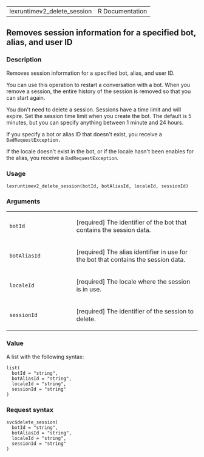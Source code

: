 <table style="width: 100%;">
<tbody>
<tr class="odd">
<td>lexruntimev2_delete_session</td>
<td style="text-align: right;">R Documentation</td>
</tr>
</tbody>
</table>

## Removes session information for a specified bot, alias, and user ID

### Description

Removes session information for a specified bot, alias, and user ID.

You can use this operation to restart a conversation with a bot. When
you remove a session, the entire history of the session is removed so
that you can start again.

You don't need to delete a session. Sessions have a time limit and will
expire. Set the session time limit when you create the bot. The default
is 5 minutes, but you can specify anything between 1 minute and 24
hours.

If you specify a bot or alias ID that doesn't exist, you receive a
`BadRequestException.`

If the locale doesn't exist in the bot, or if the locale hasn't been
enables for the alias, you receive a `BadRequestException`.

### Usage

    lexruntimev2_delete_session(botId, botAliasId, localeId, sessionId)

### Arguments

<table>
<colgroup>
<col style="width: 35%" />
<col style="width: 65%" />
</colgroup>
<tbody>
<tr class="odd">
<td><code id="lexruntimev2_delete_session_:_botId">botId</code></td>
<td><p>[required] The identifier of the bot that contains the session
data.</p></td>
</tr>
<tr class="even">
<td><code
id="lexruntimev2_delete_session_:_botAliasId">botAliasId</code></td>
<td><p>[required] The alias identifier in use for the bot that contains
the session data.</p></td>
</tr>
<tr class="odd">
<td><code
id="lexruntimev2_delete_session_:_localeId">localeId</code></td>
<td><p>[required] The locale where the session is in use.</p></td>
</tr>
<tr class="even">
<td><code
id="lexruntimev2_delete_session_:_sessionId">sessionId</code></td>
<td><p>[required] The identifier of the session to delete.</p></td>
</tr>
</tbody>
</table>

### Value

A list with the following syntax:

    list(
      botId = "string",
      botAliasId = "string",
      localeId = "string",
      sessionId = "string"
    )

### Request syntax

    svc$delete_session(
      botId = "string",
      botAliasId = "string",
      localeId = "string",
      sessionId = "string"
    )

